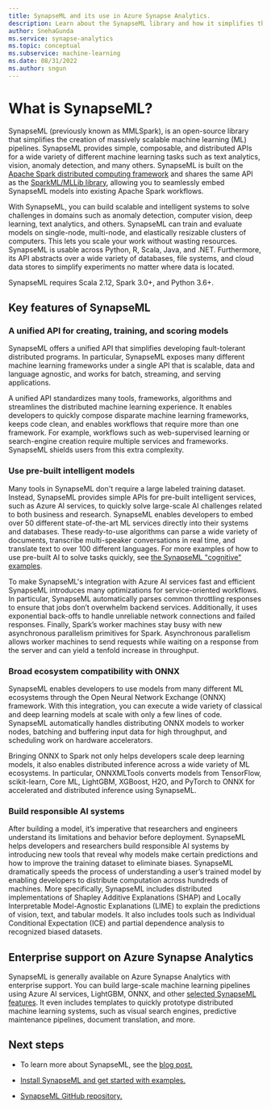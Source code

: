 ```yaml
---
title: SynapseML and its use in Azure Synapse Analytics.
description: Learn about the SynapseML library and how it simplifies the creation of massively scalable machine learning (ML) pipelines in Azure Synapse Analytics.
author: SnehaGunda
ms.service: synapse-analytics
ms.topic: conceptual
ms.subservice: machine-learning
ms.date: 08/31/2022
ms.author: sngun
---
```


# What is SynapseML?

SynapseML (previously known as MMLSpark), is an open-source library that simplifies the creation of massively scalable machine learning (ML) pipelines. SynapseML provides simple, composable, and distributed APIs for a wide variety of different machine learning tasks such as text analytics, vision, anomaly detection, and many others. SynapseML is built on the [Apache Spark distributed computing framework](https://spark.apache.org/) and shares the same API as the [SparkML/MLLib library](https://spark.apache.org/mllib/), allowing you to seamlessly embed SynapseML models into existing Apache Spark workflows.

With SynapseML, you can build scalable and intelligent systems to solve challenges in domains such as anomaly detection, computer vision, deep learning, text analytics, and others. SynapseML can train and evaluate models on single-node, multi-node, and elastically resizable clusters of computers. This lets you scale your work without wasting resources. SynapseML is usable across Python, R, Scala, Java, and .NET. Furthermore, its API abstracts over a wide variety of databases, file systems, and cloud data stores to simplify experiments no matter where data is located.

SynapseML requires Scala 2.12, Spark 3.0+, and Python 3.6+.

## Key features of SynapseML

### A unified API for creating, training, and scoring models

SynapseML offers a unified API that simplifies developing fault-tolerant distributed programs. In particular, SynapseML exposes many different machine learning frameworks under a single API that is scalable, data and language agnostic, and works for batch, streaming, and serving applications.

A unified API standardizes many tools, frameworks, algorithms and streamlines the distributed machine learning experience. It enables developers to quickly compose disparate machine learning frameworks, keeps code clean, and enables workflows that require more than one framework. For example, workflows such as web-supervised learning or search-engine creation require multiple services and frameworks. SynapseML shields users from this extra complexity.


### Use pre-built intelligent models

Many tools in SynapseML don't require a large labeled training dataset. Instead, SynapseML provides simple APIs for pre-built intelligent services, such as Azure AI services, to quickly solve large-scale AI challenges related to both business and research. SynapseML enables developers to embed over 50 different state-of-the-art ML services directly into their systems and databases. These ready-to-use algorithms can parse a wide variety of documents, transcribe multi-speaker conversations in real time, and translate text to over 100 different languages. For more examples of how to use pre-built AI to solve tasks quickly, see [the SynapseML "cognitive" examples](https://microsoft.github.io/SynapseML/docs/features/cognitive_services/CognitiveServices%20-%20Overview/).

To make SynapseML's integration with Azure AI services fast and efficient SynapseML introduces many optimizations for service-oriented workflows. In particular, SynapseML automatically parses common throttling responses to ensure that jobs don’t overwhelm backend services. Additionally, it uses exponential back-offs to handle unreliable network connections and failed responses. Finally, Spark’s worker machines stay busy with new asynchronous parallelism primitives for Spark. Asynchronous parallelism allows worker machines to send requests while waiting on a response from the server and can yield a tenfold increase in throughput.

### Broad ecosystem compatibility with ONNX

SynapseML enables developers to use models from many different ML ecosystems through the Open Neural Network Exchange (ONNX) framework. With this integration, you can execute a wide variety of classical and deep learning models at scale with only a few lines of code. SynapseML automatically handles distributing ONNX models to worker nodes, batching and buffering input data for high throughput, and scheduling work on hardware accelerators.

Bringing ONNX to Spark not only helps developers scale deep learning models, it also enables distributed inference across a wide variety of ML ecosystems. In particular, ONNXMLTools converts models from TensorFlow, scikit-learn, Core ML, LightGBM, XGBoost, H2O, and PyTorch to ONNX for accelerated and distributed inference using SynapseML.

### Build responsible AI systems

After building a model, it’s imperative that researchers and engineers understand its limitations and behavior before deployment. SynapseML helps developers and researchers build responsible AI systems by introducing new tools that reveal why models make certain predictions and how to improve the training dataset to eliminate biases. SynapseML dramatically speeds the process of understanding a user’s trained model by enabling developers to distribute computation across hundreds of machines. More specifically, SynapseML includes distributed implementations of Shapley Additive Explanations (SHAP) and Locally Interpretable Model-Agnostic Explanations (LIME) to explain the predictions of vision, text, and tabular models. It also includes tools such as Individual Conditional Expectation (ICE) and partial dependence analysis to recognized biased datasets.

## Enterprise support on Azure Synapse Analytics

SynapseML is generally available on Azure Synapse Analytics with enterprise support. You can build large-scale machine learning pipelines using Azure AI services, LightGBM, ONNX, and other [selected SynapseML features](https://techcommunity.microsoft.com/t5/azure-synapse-analytics-blog/streamline-collaboration-and-insights-with-simplified-machine/ba-p/2924707). It even includes templates to quickly prototype distributed machine learning systems, such as visual search engines, predictive maintenance pipelines, document translation, and more.

## Next steps

* To learn more about SynapseML, see the [blog post.](https://www.microsoft.com/en-us/research/blog/synapseml-a-simple-multilingual-and-massively-parallel-machine-learning-library/)

* [Install SynapseML and get started with examples.](https://microsoft.github.io/SynapseML/docs/getting_started/installation/)

* [SynapseML GitHub repository.](https://github.com/microsoft/SynapseML)
